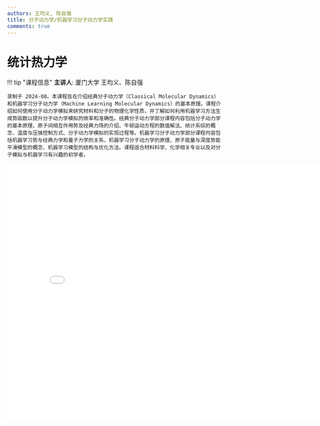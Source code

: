 ```yaml
---
authors: 王均义, 陈自强
title: 分子动力学/机器学习分子动力学实践
comments: true
---
```


# 统计热力学

!!! tip "课程信息"
    **主讲人**: 厦门大学 王均义、陈自强

    录制于 2024-08。本课程旨在介绍经典分子动力学（Classical Molecular Dynamics）和机器学习分子动力学（Machine Learning Molecular Dynamics）的基本原理。课程介绍如何使用分子动力学模拟来研究材料和分子的物理化学性质，并了解如何利用机器学习方法生成势函数以提升分子动力学模拟的效率和准确性。经典分子动力学部分课程内容包括分子动力学的基本原理、原子间相互作用势及经典力场的介绍、牛顿运动方程的数值解法、统计系综的概念、温度与压强控制方式、分子动力学模拟的实现过程等。机器学习分子动力学部分课程内容包括机器学习势与经典力学和量子力学的关系，机器学习分子动力学的原理、原子能量与深度势能平滑模型的概念、机器学习模型的结构与优化方法。课程适合材料科学、化学相关专业以及对分子模拟与机器学习有兴趣的初学者。

<iframe src="//player.bilibili.com/player.html?isOutside=true&aid=113599401956879&bvid=BV1gYiRYiES9&cid=27200982941&p=1" scrolling="no" border="0" frameborder="no" framespacing="0" allowfullscreen="true" height="600" width="800"></iframe>
